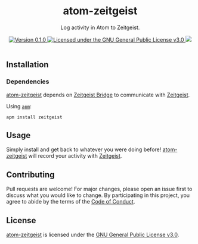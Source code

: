 <div align="center">
  <h1>atom-zeitgeist</h1>
  <p>Log activity in Atom to Zeitgeist.</p>
  <a href="https://github.com/paysonwallach/atom-zeitgeist/releases/latest">
    <img alt="Version 0.1.0" src="https://img.shields.io/badge/version-0.1.0-red.svg?cacheSeconds=2592000&style=flat-square" />
  </a>
  <a href="https://github.com/paysonwallach/atom-zeitgeist/blob/master/LICENSE" target="\_blank">
    <img alt="Licensed under the GNU General Public License v3.0" src="https://img.shields.io/github/license/paysonwallach/atom-zeitgeist?style=flat-square" />
  <a href=https://buymeacoffee.com/paysonwallach>
    <img src=https://img.shields.io/badge/donate-Buy%20me%20a%20coffe-yellow?style=flat-square>
  </a>
  <br>
  <br>
</div>

## Installation

### Dependencies

[atom-zeitgeist](https://github.com/paysonwallach/atom-zeitgeist) depends on [Zeitgeist Bridge](https://github.com/paysonwallach/zeitgeist-bridge) to communicate with [Zeitgeist](https://launchpad.net/zeitgeist-project).

Using [`apm`](https://github.com/atom/apm):

```shell
apm install zeitgeist
```

## Usage

Simply install and get back to whatever you were doing before! [atom-zeitgeist](https://github.com/paysonwallach/atom-zeitgeist) will record your activity with [Zeitgeist](https://launchpad.net/zeitgeist-project).

## Contributing

Pull requests are welcome! For major changes, please open an issue first to discuss what you would like to change. By participating in this project, you agree to abide by the terms of the [Code of Conduct](https://github.com/paysonwallach/atom-zeitgeist/blob/master/CODE_OF_CONDUCT.md).

## License

[atom-zeitgeist](https://github.com/paysonwallach/atom-zeitgeist) is licensed under the [GNU General Public License v3.0](https://github.com/paysonwallach/atom-zeitgeist/blob/master/LICENSE).
